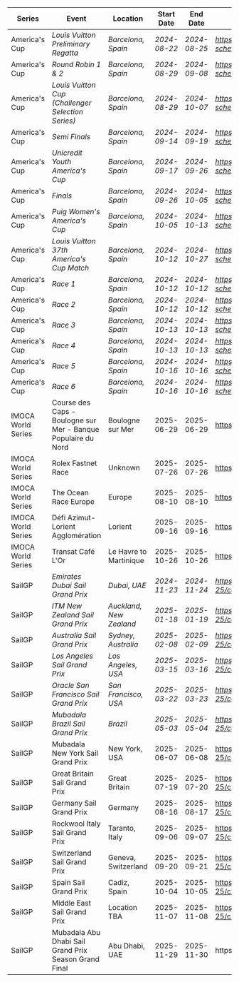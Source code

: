 | Series | Event | Location | Start Date | End Date | URL |
|---|---|---|---|---|---|
| America's Cup | *Louis Vuitton Preliminary Regatta* | *Barcelona, Spain* | *2024-08-22* | *2024-08-25* | *https://www.americascup.com/en/ac37-schedule* |
| America's Cup | *Round Robin 1 & 2* | *Barcelona, Spain* | *2024-08-29* | *2024-09-08* | *https://www.americascup.com/en/ac37-schedule* |
| America's Cup | *Louis Vuitton Cup (Challenger Selection Series)* | *Barcelona, Spain* | *2024-08-29* | *2024-10-07* | *https://www.americascup.com/en/ac37-schedule* |
| America's Cup | *Semi Finals* | *Barcelona, Spain* | *2024-09-14* | *2024-09-19* | *https://www.americascup.com/en/ac37-schedule* |
| America's Cup | *Unicredit Youth America's Cup* | *Barcelona, Spain* | *2024-09-17* | *2024-09-26* | *https://www.americascup.com/en/ac37-schedule* |
| America's Cup | *Finals* | *Barcelona, Spain* | *2024-09-26* | *2024-10-05* | *https://www.americascup.com/en/ac37-schedule* |
| America's Cup | *Puig Women's America's Cup* | *Barcelona, Spain* | *2024-10-05* | *2024-10-13* | *https://www.americascup.com/en/ac37-schedule* |
| America's Cup | *Louis Vuitton 37th America's Cup Match* | *Barcelona, Spain* | *2024-10-12* | *2024-10-27* | *https://www.americascup.com/en/ac37-schedule* |
| America's Cup | *Race 1* | *Barcelona, Spain* | *2024-10-12* | *2024-10-12* | *https://www.americascup.com/en/ac37-schedule* |
| America's Cup | *Race 2* | *Barcelona, Spain* | *2024-10-12* | *2024-10-12* | *https://www.americascup.com/en/ac37-schedule* |
| America's Cup | *Race 3* | *Barcelona, Spain* | *2024-10-13* | *2024-10-13* | *https://www.americascup.com/en/ac37-schedule* |
| America's Cup | *Race 4* | *Barcelona, Spain* | *2024-10-13* | *2024-10-13* | *https://www.americascup.com/en/ac37-schedule* |
| America's Cup | *Race 5* | *Barcelona, Spain* | *2024-10-16* | *2024-10-16* | *https://www.americascup.com/en/ac37-schedule* |
| America's Cup | *Race 6* | *Barcelona, Spain* | *2024-10-16* | *2024-10-16* | *https://www.americascup.com/en/ac37-schedule* |
| IMOCA World Series | Course des Caps - Boulogne sur Mer - Banque Populaire du Nord | Boulogne sur Mer | 2025-06-29 | 2025-06-29 | https://www.imoca |
| IMOCA World Series | Rolex Fastnet Race | Unknown | 2025-07-26 | 2025-07-26 | https://www.imoca |
| IMOCA World Series | The Ocean Race Europe | Europe | 2025-08-10 | 2025-08-10 | https://www.imoca |
| IMOCA World Series | Défi Azimut-Lorient Agglomération | Lorient | 2025-09-16 | 2025-09-16 | https://www.imoca |
| IMOCA World Series | Transat Café L'Or | Le Havre to Martinique | 2025-10-26 | 2025-10-26 | https://www.imoca |
| SailGP | *Emirates Dubai Sail Grand Prix* | *Dubai, UAE* | *2024-11-23* | *2024-11-24* | *https://sailgp.com/general/24-25/calendar* |
| SailGP | *ITM New Zealand Sail Grand Prix* | *Auckland, New Zealand* | *2025-01-18* | *2025-01-19* | *https://sailgp.com/general/24-25/calendar* |
| SailGP | *Australia Sail Grand Prix* | *Sydney, Australia* | *2025-02-08* | *2025-02-09* | *https://sailgp.com/general/24-25/calendar* |
| SailGP | *Los Angeles Sail Grand Prix* | *Los Angeles, USA* | *2025-03-15* | *2025-03-16* | *https://sailgp.com/general/24-25/calendar* |
| SailGP | *Oracle San Francisco Sail Grand Prix* | *San Francisco, USA* | *2025-03-22* | *2025-03-23* | *https://sailgp.com/general/24-25/calendar* |
| SailGP | *Mubadala Brazil Sail Grand Prix* | *Brazil* | *2025-05-03* | *2025-05-04* | *https://sailgp.com/general/24-25/calendar* |
| SailGP | Mubadala New York Sail Grand Prix | New York, USA | 2025-06-07 | 2025-06-08 | https://sailgp.com/general/24-25/calendar |
| SailGP | Great Britain Sail Grand Prix | Great Britain | 2025-07-19 | 2025-07-20 | https://sailgp.com/general/24-25/calendar |
| SailGP | Germany Sail Grand Prix | Germany | 2025-08-16 | 2025-08-17 | https://sailgp.com/general/24-25/calendar |
| SailGP | Rockwool Italy Sail Grand Prix | Taranto, Italy | 2025-09-06 | 2025-09-07 | https://sailgp.com/general/24-25/calendar |
| SailGP | Switzerland Sail Grand Prix | Geneva, Switzerland | 2025-09-20 | 2025-09-21 | https://sailgp.com/general/24-25/calendar |
| SailGP | Spain Sail Grand Prix | Cadiz, Spain | 2025-10-04 | 2025-10-05 | https://sailgp.com/general/24-25/calendar |
| SailGP | Middle East Sail Grand Prix | Location TBA | 2025-11-07 | 2025-11-08 | https://sailgp.com/general/24-25/calendar |
| SailGP | Mubadala Abu Dhabi Sail Grand Prix Season Grand Final | Abu Dhabi, UAE | 2025-11-29 | 2025-11-30 | https://